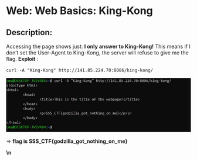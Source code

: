 # Web: Web Basics: King-Kong

## Description:

Accessing the page shows just: **I only answer to King-Kong!**
This means if I don’t set the User-Agent to King-Kong, the server will refuse to give me the
flag.
**Exploit** :

```
curl -A "King-Kong" http://141.85.224.70:8086/king-kong/
```

![image](https://github.com/andreipopescufilimon/SSS-Web-v12-Write-Ups/blob/main/SSS%20v12%20Session%2001/images-s1/king-kong.jpg)
  
=> **flag is SSS_CTF{godzilla_got_nothing_on_me}</p>\n**


